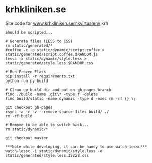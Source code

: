 krhkliniken.se
==============

Site code for www.krhkliniken.semkvirtualenv krh

    Should be scripted...

    # Generate files (LESS to CSS)
    rm static/generated/*
    #coffee -c -p static/dynamic/script.coffee > static/generated/script.coffee.$RANDOM.js
    lessc -x static/dynamic/style.less > static/generated/style.less.$RANDOM.css

    # Run Frozen Flask
    pip install -r requirements.txt
    python run.py build

    # Clean up build dir and put on gh-pages branch
    find ./build -name .git\* -type f -delete
    find build/static -name dynamic -type d -exec rm -rf {} \;

    git checkout gh-pages
    rsync -a -r -v --remoce-source-files build/ ./
    rm -rf build

    # Remove to be able to switch back...
    rm static/dynamic/*

    git checkout master

    ***Note while developing, it can be handy to use watch-lessc***
    watch-lessc -i static/dynamic/style.less -o static/generated/style.less.32228.css

